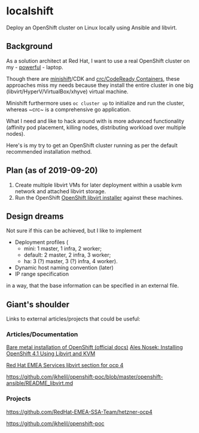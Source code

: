 # localshift
Deploy an OpenShift cluster on Linux locally using Ansible and libvirt.

## Background
As a solution architect at Red Hat, I want to use a real OpenShift cluster on my - [powerful](https://www.msi.com/Laptop/GT75-Titan-9SX) - laptop.

Though there are [minishift](https://github.com/minishift/minishift)/CDK and [crc/CodeReady Containers](https://github.com/code-ready/crc), these approaches miss my needs because they install the entire cluster in one big (libvirt/HyperV/VirtualBox/xhyve) virtual machine.

Minishift furthermore uses ```oc cluster up``` to initialize and run the cluster, whereas ~crc~ is a comprehensive go application.

What I need and like to hack around with is more advanced functionality (affinity pod placement, killing nodes, distributing workload over multiple nodes).

Here's is my try to get an OpenShift cluster running as per the default recommended installation method.

## Plan (as of 2019-09-20)

  1. Create multiple libvirt VMs for later deployment within a usable kvm network and attached libvirt storage.
  1. Run the OpenShift [OpenShift libvirt installer](https://github.com/openshift/installer/blob/master/docs/dev/libvirt/README.md) against these machines.

## Design dreams
Not sure if this can be achieved, but I like to implement 
  
  * Deployment profiles (
    * mini: 1 master, 1 infra, 2 worker; 
    * default: 2 master, 2 infra, 3 worker; 
    * ha: 3 (?) master, 3 (?) infra, 4 worker).
  * Dynamic host naming convention (later)
  * IP range specification

in a way, that the base information can be specified in an external file.

## Giant's shoulder
Links to external articles/projects that could be useful:

### Articles/Documentation

[Bare metal installation of OpenShift (official docs)](https://docs.openshift.com/container-platform/4.1/installing/installing_bare_metal/installing-bare-metal.html)
[Ales Nosek: Installing OpenShift 4.1 Using Libvirt and KVM](http://alesnosek.com/blog/2019/07/08/installing-openshift-4-dot-1-using-libvirt-and-kvm/)

[Red Hat EMEA Services libvirt section for ocp 4](https://github.com/RedHat-EMEA-SSA-Team/hetzner-ocp4#initialize-tools)

https://github.com/jkhelil/openshift-poc/blob/master/openshift-ansible/README_libvirt.md

### Projects
https://github.com/RedHat-EMEA-SSA-Team/hetzner-ocp4

https://github.com/jkhelil/openshift-poc

